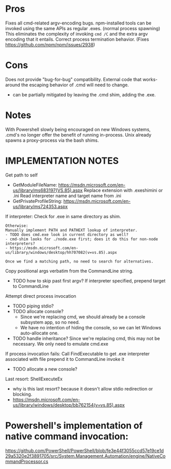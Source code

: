 # Pros

Fixes all cmd-related argv-encoding bugs.
npm-installed tools can be invoked using the same APIs as regular .exes.  (normal process spawning)
This eliminates the complexity of invoking `cmd /C` and the extra argv encoding that it entails.
Correct process termination behavior.  (Fixes https://github.com/npm/npm/issues/2938)

# Cons

Does not provide "bug-for-bug" compatibility.
External code that works-around the escaping behavior of .cmd will need to change.
- can be partially mitigated by leaving the .cmd shim, adding the .exe.

# Notes

With Powershell slowly being encouraged on new Windows systems, .cmd's no longer offer the benefit of running in-process.  Unix already spawns a proxy-process via the bash shims.

# IMPLEMENTATION NOTES

Get path to self
- GetModuleFileName: https://msdn.microsoft.com/en-us/library/ms683197(VS.85).aspx
Replace extension with .exeshimini or .ini
Read interpreter name and target name from .ini
- GetPrivateProfileString: https://msdn.microsoft.com/en-us/library/ms724353.aspx

If interpreter:
    Check for <interpreterName>.exe in same directory as shim.

    Otherwise:
    Manually implement PATH and PATHEXT lookup of interpreter.
    - TODO does cmd.exe look in current directory as well?
    - cmd-shim looks for ./node.exe first; does it do this for non-node interpreters?
    - https://msdn.microsoft.com/en-us/library/windows/desktop/hh707082(v=vs.85).aspx

    Once we find a matching path, no need to search for alternatives.

Copy positional args verbatim from the CommandLine string.
- TODO how to skip past first argv?
If interpreter specified, prepend target to CommandLine

Attempt direct process invocation
- TODO piping stdio?
- TODO allocate console?
  - Since we're replacing cmd, we should already be a console subsystem app, so no need.
  - We have no intention of hiding the console, so we can let Windows auto-allocate one.
- TODO handle inheritance?  Since we're replacing cmd, this may not be necessary.  We only need to emulate cmd.exe

If process invocation fails:
Call FindExecutable to get .exe interpreter associated with file
prepend it to CommandLine
invoke it
- TODO allocate a new console?

Last resort: ShellExecuteEx
- why is this last resort?  because it doesn't allow stdio redirection or blocking.
- https://msdn.microsoft.com/en-us/library/windows/desktop/bb762154(v=vs.85).aspx

# Powershell's implementation of native command invocation:
https://github.com/PowerShell/PowerShell/blob/fe3e44f3055ccd57e19ce1d29a5320e2f3891705/src/System.Management.Automation/engine/NativeCommandProcessor.cs
